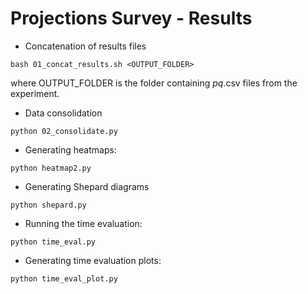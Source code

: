 # Projections Survey - Results

- Concatenation of results files

```
bash 01_concat_results.sh <OUTPUT_FOLDER>
```

where OUTPUT_FOLDER is the folder containing *pq*.csv files from the experiment.

- Data consolidation

```
python 02_consolidate.py
```

- Generating heatmaps:

```
python heatmap2.py
```

- Generating Shepard diagrams

```
python shepard.py
```

- Running the time evaluation:

```
python time_eval.py
```

- Generating time evaluation plots:

```
python time_eval_plot.py
```

